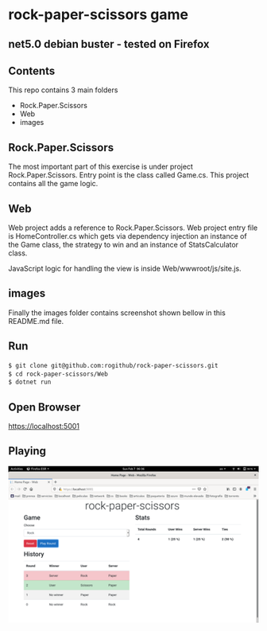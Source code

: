 # rock-paper-scissors game
## net5.0 debian buster - tested on Firefox

## Contents

This repo contains 3 main folders

- Rock.Paper.Scissors
- Web
- images

## Rock.Paper.Scissors
The most important part of this exercise is under project Rock.Paper.Scissors. Entry point is the class called Game.cs. This project contains all the game logic.

## Web
Web project adds a reference to Rock.Paper.Scissors. Web project entry file is HomeController.cs which gets via dependency injection an instance of the Game class, the strategy to win and an instance of StatsCalculator class.

JavaScript logic for handling the view is inside Web/wwwroot/js/site.js.

## images
Finally the images folder contains screenshot shown bellow in this README.md file.

## Run

``` bash
$ git clone git@github.com:rogithub/rock-paper-scissors.git
$ cd rock-paper-scissors/Web
$ dotnet run
```

## Open Browser 
[https://localhost:5001](https://localhost:5001)


## Playing
![playing](https://raw.githubusercontent.com/rogithub/rock-paper-scissors/main/images/game.png)
